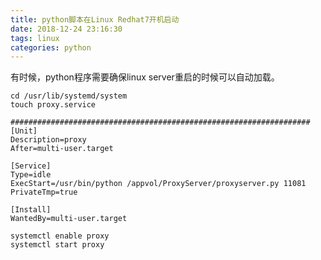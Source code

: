 ```yaml
---
title: python脚本在Linux Redhat7开机启动
date: 2018-12-24 23:16:30
tags: linux
categories: python
---
```


有时候，python程序需要确保linux server重启的时候可以自动加载。

<!--more-->

````
cd /usr/lib/systemd/system
touch proxy.service
````

````
###################################################################
[Unit]
Description=proxy
After=multi-user.target
 
[Service]
Type=idle
ExecStart=/usr/bin/python /appvol/ProxyServer/proxyserver.py 11081
PrivateTmp=true
 
[Install]
WantedBy=multi-user.target
````
````
systemctl enable proxy
systemctl start proxy
````